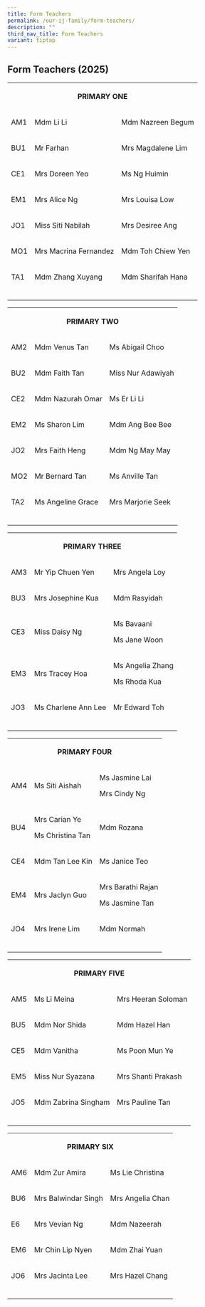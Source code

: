 ```yaml
---
title: Form Teachers
permalink: /our-ij-family/form-teachers/
description: ""
third_nav_title: Form Teachers
variant: tiptap
---
```

<h2>Form Teachers (2025)</h2>
<table style="minWidth: 75px">
<colgroup>
<col>
<col>
<col>
</colgroup>
<tbody>
<tr>
<th rowspan="1" colspan="3">
<p>PRIMARY ONE</p>
</th>
</tr>
<tr>
<td rowspan="1" colspan="1">
<p>AM1</p>
</td>
<td rowspan="1" colspan="1">
<p>Mdm Li Li</p>
</td>
<td rowspan="1" colspan="1">
<p>Mdm Nazreen Begum</p>
</td>
</tr>
<tr>
<td rowspan="1" colspan="1">
<p>BU1</p>
</td>
<td rowspan="1" colspan="1">
<p>Mr Farhan</p>
</td>
<td rowspan="1" colspan="1">
<p>Mrs Magdalene Lim</p>
</td>
</tr>
<tr>
<td rowspan="1" colspan="1">
<p>CE1</p>
</td>
<td rowspan="1" colspan="1">
<p>Mrs Doreen Yeo</p>
</td>
<td rowspan="1" colspan="1">
<p>Ms Ng Huimin</p>
</td>
</tr>
<tr>
<td rowspan="1" colspan="1">
<p>EM1</p>
</td>
<td rowspan="1" colspan="1">
<p>Mrs Alice Ng</p>
</td>
<td rowspan="1" colspan="1">
<p>Mrs Louisa Low</p>
</td>
</tr>
<tr>
<td rowspan="1" colspan="1">
<p>JO1</p>
</td>
<td rowspan="1" colspan="1">
<p>Miss Siti Nabilah</p>
</td>
<td rowspan="1" colspan="1">
<p>Mrs Desiree Ang</p>
</td>
</tr>
<tr>
<td rowspan="1" colspan="1">
<p>MO1</p>
</td>
<td rowspan="1" colspan="1">
<p>Mrs Macrina Fernandez</p>
</td>
<td rowspan="1" colspan="1">
<p>Mdm Toh Chiew Yen</p>
</td>
</tr>
<tr>
<td rowspan="1" colspan="1">
<p>TA1</p>
</td>
<td rowspan="1" colspan="1">
<p>Mdm Zhang Xuyang</p>
</td>
<td rowspan="1" colspan="1">
<p>Mdm Sharifah Hana</p>
</td>
</tr>
<tr>
<td rowspan="1" colspan="1">
<p></p>
</td>
<td rowspan="1" colspan="1">
<p></p>
</td>
<td rowspan="1" colspan="1">
<p></p>
</td>
</tr>
</tbody>
</table>
<table style="minWidth: 75px">
<colgroup>
<col>
<col>
<col>
</colgroup>
<tbody>
<tr>
<th rowspan="1" colspan="3">
<p>PRIMARY TWO</p>
</th>
</tr>
<tr>
<td rowspan="1" colspan="1">
<p>AM2</p>
</td>
<td rowspan="1" colspan="1">
<p>Mdm Venus Tan</p>
</td>
<td rowspan="1" colspan="1">
<p>Ms Abigail Choo</p>
</td>
</tr>
<tr>
<td rowspan="1" colspan="1">
<p>BU2</p>
</td>
<td rowspan="1" colspan="1">
<p>Mdm Faith Tan</p>
</td>
<td rowspan="1" colspan="1">
<p>Miss Nur Adawiyah</p>
</td>
</tr>
<tr>
<td rowspan="1" colspan="1">
<p>CE2</p>
</td>
<td rowspan="1" colspan="1">
<p>Mdm Nazurah Omar</p>
</td>
<td rowspan="1" colspan="1">
<p>Ms Er Li Li</p>
</td>
</tr>
<tr>
<td rowspan="1" colspan="1">
<p>EM2</p>
</td>
<td rowspan="1" colspan="1">
<p>Ms Sharon Lim</p>
</td>
<td rowspan="1" colspan="1">
<p>Mdm Ang Bee Bee</p>
</td>
</tr>
<tr>
<td rowspan="1" colspan="1">
<p>JO2</p>
</td>
<td rowspan="1" colspan="1">
<p>Mrs Faith Heng</p>
</td>
<td rowspan="1" colspan="1">
<p>Mdm Ng May May</p>
</td>
</tr>
<tr>
<td rowspan="1" colspan="1">
<p>MO2</p>
</td>
<td rowspan="1" colspan="1">
<p>Mr Bernard Tan</p>
</td>
<td rowspan="1" colspan="1">
<p>Ms Anville Tan</p>
</td>
</tr>
<tr>
<td rowspan="1" colspan="1">
<p>TA2</p>
</td>
<td rowspan="1" colspan="1">
<p>Ms Angeline Grace</p>
</td>
<td rowspan="1" colspan="1">
<p>Mrs Marjorie Seek</p>
</td>
</tr>
<tr>
<td rowspan="1" colspan="1">
<p></p>
</td>
<td rowspan="1" colspan="1">
<p></p>
</td>
<td rowspan="1" colspan="1">
<p></p>
</td>
</tr>
</tbody>
</table>
<table style="minWidth: 75px">
<colgroup>
<col>
<col>
<col>
</colgroup>
<tbody>
<tr>
<th rowspan="1" colspan="3">
<p>PRIMARY THREE</p>
</th>
</tr>
<tr>
<td rowspan="1" colspan="1">
<p>AM3</p>
</td>
<td rowspan="1" colspan="1">
<p>Mr Yip Chuen Yen</p>
</td>
<td rowspan="1" colspan="1">
<p>Mrs Angela Loy</p>
</td>
</tr>
<tr>
<td rowspan="1" colspan="1">
<p>BU3</p>
</td>
<td rowspan="1" colspan="1">
<p>Mrs Josephine Kua</p>
</td>
<td rowspan="1" colspan="1">
<p>Mdm Rasyidah</p>
</td>
</tr>
<tr>
<td rowspan="1" colspan="1">
<p>CE3</p>
</td>
<td rowspan="1" colspan="1">
<p>Miss Daisy Ng</p>
</td>
<td rowspan="1" colspan="1">
<p>Ms Bavaani</p>
<p>Ms Jane Woon</p>
</td>
</tr>
<tr>
<td rowspan="1" colspan="1">
<p>EM3</p>
</td>
<td rowspan="1" colspan="1">
<p>Mrs Tracey Hoa</p>
</td>
<td rowspan="1" colspan="1">
<p>Ms Angelia Zhang</p>
<p>Ms Rhoda Kua</p>
</td>
</tr>
<tr>
<td rowspan="1" colspan="1">
<p>JO3</p>
</td>
<td rowspan="1" colspan="1">
<p>Ms Charlene Ann Lee</p>
</td>
<td rowspan="1" colspan="1">
<p>Mr Edward Toh</p>
</td>
</tr>
<tr>
<td rowspan="1" colspan="1">
<p></p>
</td>
<td rowspan="1" colspan="1">
<p></p>
</td>
<td rowspan="1" colspan="1">
<p></p>
</td>
</tr>
</tbody>
</table>
<table style="minWidth: 75px">
<colgroup>
<col>
<col>
<col>
</colgroup>
<tbody>
<tr>
<th rowspan="1" colspan="3">
<p>PRIMARY FOUR</p>
</th>
</tr>
<tr>
<td rowspan="1" colspan="1">
<p>AM4</p>
</td>
<td rowspan="1" colspan="1">
<p>Ms Siti Aishah</p>
</td>
<td rowspan="1" colspan="1">
<p>Ms Jasmine Lai</p>
<p>Mrs Cindy Ng</p>
</td>
</tr>
<tr>
<td rowspan="1" colspan="1">
<p>BU4</p>
</td>
<td rowspan="1" colspan="1">
<p>Mrs Carian Ye</p>
<p>Ms Christina Tan</p>
</td>
<td rowspan="1" colspan="1">
<p>Mdm Rozana</p>
</td>
</tr>
<tr>
<td rowspan="1" colspan="1">
<p>CE4</p>
</td>
<td rowspan="1" colspan="1">
<p>Mdm Tan Lee Kin</p>
</td>
<td rowspan="1" colspan="1">
<p>Ms Janice Teo</p>
</td>
</tr>
<tr>
<td rowspan="1" colspan="1">
<p>EM4</p>
</td>
<td rowspan="1" colspan="1">
<p>Mrs Jaclyn Guo</p>
</td>
<td rowspan="1" colspan="1">
<p>Mrs Barathi Rajan</p>
<p>Ms Jasmine Tan</p>
</td>
</tr>
<tr>
<td rowspan="1" colspan="1">
<p>JO4</p>
</td>
<td rowspan="1" colspan="1">
<p>Mrs Irene Lim</p>
</td>
<td rowspan="1" colspan="1">
<p>Mdm Normah</p>
</td>
</tr>
<tr>
<td rowspan="1" colspan="1">
<p></p>
</td>
<td rowspan="1" colspan="1">
<p></p>
</td>
<td rowspan="1" colspan="1">
<p></p>
</td>
</tr>
</tbody>
</table>
<table style="minWidth: 75px">
<colgroup>
<col>
<col>
<col>
</colgroup>
<tbody>
<tr>
<th rowspan="1" colspan="3">
<p>PRIMARY FIVE</p>
</th>
</tr>
<tr>
<td rowspan="1" colspan="1">
<p>AM5</p>
</td>
<td rowspan="1" colspan="1">
<p>Ms Li Meina</p>
</td>
<td rowspan="1" colspan="1">
<p>Mrs Heeran Soloman</p>
</td>
</tr>
<tr>
<td rowspan="1" colspan="1">
<p>BU5</p>
</td>
<td rowspan="1" colspan="1">
<p>Mdm Nor Shida</p>
</td>
<td rowspan="1" colspan="1">
<p>Mdm Hazel Han</p>
</td>
</tr>
<tr>
<td rowspan="1" colspan="1">
<p>CE5</p>
</td>
<td rowspan="1" colspan="1">
<p>Mdm Vanitha</p>
</td>
<td rowspan="1" colspan="1">
<p>Ms Poon Mun Ye</p>
</td>
</tr>
<tr>
<td rowspan="1" colspan="1">
<p>EM5</p>
</td>
<td rowspan="1" colspan="1">
<p>Miss Nur Syazana</p>
</td>
<td rowspan="1" colspan="1">
<p>Mrs Shanti Prakash</p>
</td>
</tr>
<tr>
<td rowspan="1" colspan="1">
<p>JO5</p>
</td>
<td rowspan="1" colspan="1">
<p>Mdm Zabrina Singham</p>
</td>
<td rowspan="1" colspan="1">
<p>Mrs Pauline Tan</p>
</td>
</tr>
<tr>
<td rowspan="1" colspan="1">
<p></p>
</td>
<td rowspan="1" colspan="1">
<p></p>
</td>
<td rowspan="1" colspan="1">
<p></p>
</td>
</tr>
</tbody>
</table>
<table style="minWidth: 75px">
<colgroup>
<col>
<col>
<col>
</colgroup>
<tbody>
<tr>
<th rowspan="1" colspan="3">
<p>PRIMARY SIX</p>
</th>
</tr>
<tr>
<td rowspan="1" colspan="1">
<p>AM6</p>
</td>
<td rowspan="1" colspan="1">
<p>Mdm Zur Amira</p>
</td>
<td rowspan="1" colspan="1">
<p>Ms Lie Christina</p>
</td>
</tr>
<tr>
<td rowspan="1" colspan="1">
<p>BU6</p>
</td>
<td rowspan="1" colspan="1">
<p>Mrs Balwindar Singh</p>
</td>
<td rowspan="1" colspan="1">
<p>Mrs Angelia Chan</p>
</td>
</tr>
<tr>
<td rowspan="1" colspan="1">
<p>E6</p>
</td>
<td rowspan="1" colspan="1">
<p>Mrs Vevian Ng</p>
</td>
<td rowspan="1" colspan="1">
<p>Mdm Nazeerah</p>
</td>
</tr>
<tr>
<td rowspan="1" colspan="1">
<p>EM6</p>
</td>
<td rowspan="1" colspan="1">
<p>Mr Chin Lip Nyen</p>
</td>
<td rowspan="1" colspan="1">
<p>Mdm Zhai Yuan</p>
</td>
</tr>
<tr>
<td rowspan="1" colspan="1">
<p>JO6</p>
</td>
<td rowspan="1" colspan="1">
<p>Mrs Jacinta Lee</p>
</td>
<td rowspan="1" colspan="1">
<p>Mrs Hazel Chang</p>
</td>
</tr>
<tr>
<td rowspan="1" colspan="1">
<p></p>
</td>
<td rowspan="1" colspan="1">
<p></p>
</td>
<td rowspan="1" colspan="1">
<p></p>
</td>
</tr>
</tbody>
</table>
<p></p>